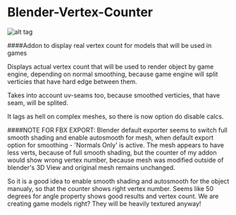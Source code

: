 # Blender-Vertex-Counter
![alt tag](https://raw.githubusercontent.com/curly-brace/Blender-Vertex-Counter/master/Screenshot_20160812_121053.png)

####Addon to display real vertex count for models that will be used in games

Displays actual vertex count that will be used to render object by game engine, depending on normal smoothing, because game engine will split verticies that have hard edge between them.

Takes into account uv-seams too, because smoothed verticies, that have seam, will be splited.

It lags as hell on complex meshes, so there is now option do disable calcs.

####NOTE FOR FBX EXPORT:
Blender default exporter seems to switch full smooth shading and enable autosmooth for mesh, when default export option for smoothing - 'Normals Only' is active. The mesh appears to have less verts, because of full smooth shading, but the counter of my addon would show wrong vertex number, because mesh was modified outside of blender's 3D View and original mesh remains unchanged.

So it is a good idea to enable smooth shading and autosmooth for the object manualy, so that the counter shows right vertex number. Seems like 50 degrees for angle property shows good results and vertex count. We are creating game models right? They will be heavily textured anyway!
